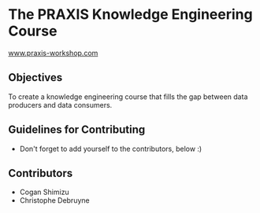 # The PRAXIS Knowledge Engineering Course
www.praxis-workshop.com
## Objectives
To create a knowledge engineering course that fills the gap between data producers and data consumers.

## Guidelines for Contributing
* Don't forget to add yourself to the contributors, below :)

## Contributors
* Cogan Shimizu
* Christophe Debruyne
